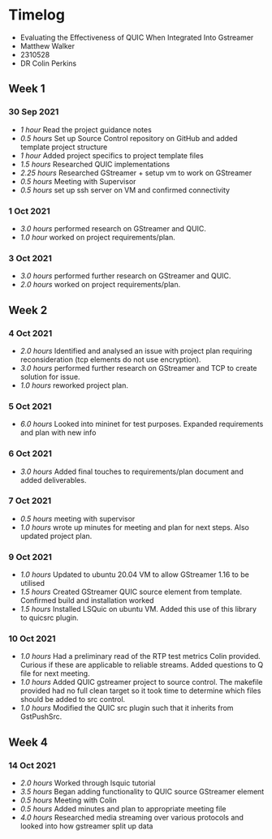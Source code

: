 # Timelog

* Evaluating the Effectiveness of QUIC When Integrated Into Gstreamer
* Matthew Walker
* 2310528
* DR Colin Perkins

## Week 1

### 30 Sep 2021

* *1 hour* Read the project guidance notes
* *0.5 hours* Set up Source Control repository on GitHub and added template project structure
* *1 hour* Added project specifics to project template files
* *1.5 hours* Researched QUIC implementations
* *2.25 hours* Researched GStreamer + setup vm to work on GStreamer
* *0.5 hours* Meeting with Supervisor
* *0.5 hours* set up ssh server on VM and confirmed connectivity

### 1 Oct 2021

* *3.0 hours* performed research on GStreamer and QUIC. 
* *1.0 hour* worked on project requirements/plan.


### 3 Oct 2021

* *3.0 hours* performed further research on GStreamer and QUIC. 
* *2.0 hours* worked on project requirements/plan.

## Week 2

### 4 Oct 2021

* *2.0 hours* Identified and analysed an issue with project plan requiring reconsideration (tcp elements do not use encryption).
* *3.0 hours* performed further research on GStreamer and TCP to create solution for issue.
* *1.0 hours* reworked project plan.


### 5 Oct 2021

* *6.0 hours* Looked into mininet for test purposes. Expanded requirements and plan with new info


### 6 Oct 2021

* *3.0 hours* Added final touches to requirements/plan document and added deliverables.

### 7 Oct 2021

* *0.5 hours* meeting with supervisor
* *1.0 hours* wrote up minutes for meeting and plan for next steps. Also updated project plan.

### 9 Oct 2021

* *1.0 hours* Updated to ubuntu 20.04 VM to allow GStreamer 1.16 to be utilised
* *1.5 hours* Created GStreamer QUIC source element from template. Confirmed build and installation worked
* *1.5 hours* Installed LSQuic on ubuntu VM. Added this use of this library to quicsrc plugin.


### 10 Oct 2021

* *1.0 hours* Had a preliminary read of the RTP test metrics Colin provided. Curious if these are applicable to reliable streams. Added questions to Q file for next meeting.
* *1.0 hours* Added QUIC gstreamer project to source control. The makefile provided had no full clean target so it took time to determine which files should be added to src control.
* *1.0 hours* Modified the QUIC src plugin such that it inherits from GstPushSrc.

## Week 4

### 14 Oct 2021

* *2.0 hours* Worked through lsquic tutorial
* *3.5 hours* Began adding functionality to QUIC source GStreamer element
* *0.5 hours* Meeting with Colin
* *0.5 hours* Added minutes and plan to appropriate meeting file
* *4.0 hours* Researched media streaming over various protocols and looked into how gstreamer split up data

